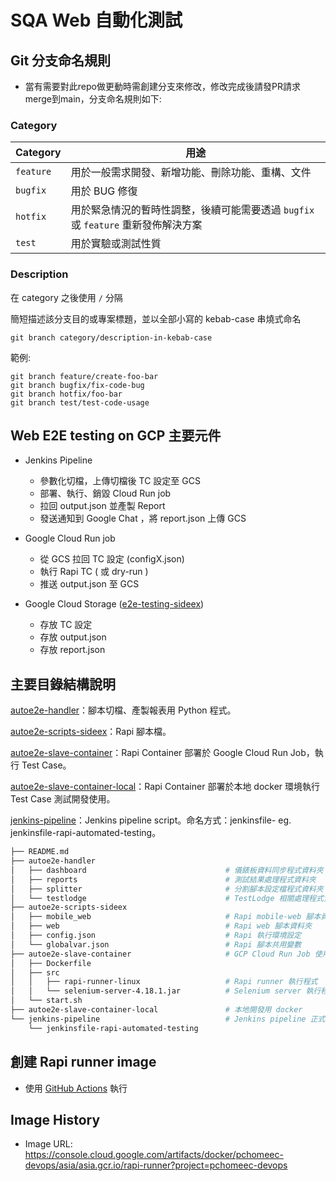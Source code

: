 # SQA Web 自動化測試

## Git 分支命名規則

- 當有需要對此repo做更動時需創建分支來修改，修改完成後請發PR請求merge到main，分支命名規則如下:

### **Category**

|Category|用途|
|-|-|
|`feature`|用於一般需求開發、新增功能、刪除功能、重構、文件|
|`bugfix`|用於 BUG 修復|
|`hotfix`|用於緊急情況的暫時性調整，後續可能需要透過 `bugfix` 或 `feature` 重新發佈解決方案|
|`test`|用於實驗或測試性質|

### **Description**

在 category 之後使用 `/` 分隔

簡短描述該分支目的或專案標題，並以全部小寫的 kebab-case 串燒式命名

```shell
git branch category/description-in-kebab-case
```

範例:

```shell
git branch feature/create-foo-bar
git branch bugfix/fix-code-bug
git branch hotfix/foo-bar
git branch test/test-code-usage
```

## Web E2E testing on GCP 主要元件

- Jenkins Pipeline
    - 參數化切檔，上傳切檔後 TC 設定至 GCS
    - 部署、執行、銷毀 Cloud Run job
    - 拉回 output.json 並產製 Report
    - 發送通知到 Google Chat ，將 report.json 上傳 GCS

- Google Cloud Run job
    - 從 GCS 拉回 TC 設定 (configX.json)
    - 執行 Rapi TC ( 或 dry-run )
    - 推送 output.json 至 GCS

- Google Cloud Storage ([e2e-testing-sideex](https://console.cloud.google.com/storage/browser/e2e-testing-sideex))
    - 存放 TC 設定
    - 存放 output.json
    - 存放 report.json


## 主要目錄結構說明

[autoe2e-handler](/autoe2e-handler)：腳本切檔、產製報表用 Python 程式。

[autoe2e-scripts-sideex](/autoe2e-scripts-sideex)：Rapi 腳本檔。

[autoe2e-slave-container](/autoe2e-slave-container)：Rapi Container 部署於 Google Cloud Run Job，執行 Test Case。

[autoe2e-slave-container-local](/autoe2e-slave-container-local)：Rapi Container 部署於本地 docker 環境執行 Test Case 測試開發使用。

[jenkins-pipeline](/jenkins-pipeline)：Jenkins pipeline script。命名方式：jenkinsfile-<JobId> eg. jenkinsfile-rapi-automated-testing。

```bash
├── README.md
├── autoe2e-handler
│   ├── dashboard                               # 儀錶板資料同步程式資料夾
│   ├── reports                                 # 測試結果處理程式資料夾
│   ├── splitter                                # 分割腳本設定檔程式資料夾
│   └── testlodge                               # TestLodge 相關處理程式資料夾
├── autoe2e-scripts-sideex
│   ├── mobile_web                              # Rapi mobile-web 腳本資料夾
│   ├── web                                     # Rapi web 腳本資料夾
│   ├── config.json                             # Rapi 執行環境設定
│   └── globalvar.json                          # Rapi 腳本共用變數
├── autoe2e-slave-container                     # GCP Cloud Run Job 使用
│   ├── Dockerfile
│   ├── src
│   │   ├── rapi-runner-linux                   # Rapi runner 執行程式
│   │   └── selenium-server-4.18.1.jar          # Selenium server 執行程式
│   └── start.sh
├── autoe2e-slave-container-local               # 本地開發用 docker
└── jenkins-pipeline                            # Jenkins pipeline 正式執行用
    └── jenkinsfile-rapi-automated-testing
```

## 創建 Rapi runner image
- 使用 [GitHub Actions](/.github/workflows/build-and-upload.yaml) 執行

## Image History
- Image URL: https://console.cloud.google.com/artifacts/docker/pchomeec-devops/asia/asia.gcr.io/rapi-runner?project=pchomeec-devops
